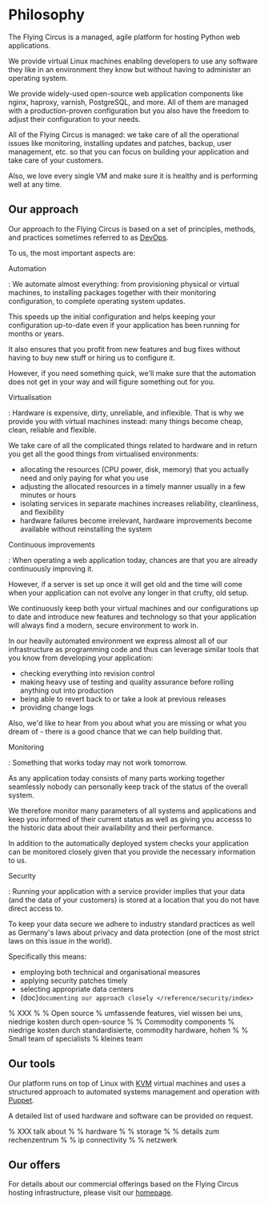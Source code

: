 # Philosophy

The Flying Circus is a managed, agile platform for hosting Python web
applications.

We provide virtual Linux machines enabling developers to use any software they
like in an environment they know but without having to administer an operating
system.

We provide widely-used open-source web application components like nginx,
haproxy, varnish, PostgreSQL, and more. All of them are managed with a
production-proven configuration but you also have the freedom to adjust their
configuration to your needs.

All of the Flying Circus is managed: we take care of all the operational issues
like monitoring, installing updates and patches, backup, user management, etc.
so that you can focus on building your application and take care of your
customers.

Also, we love every single VM and make sure it is healthy and is performing
well at any time.

## Our approach

Our approach to the Flying Circus is based on a set of principles, methods, and
practices sometimes referred to as [DevOps](https://secure.wikimedia.org/wikipedia/en/wiki/DevOps).

To us, the most important aspects are:

Automation

: We automate almost everything: from provisioning physical or virtual
  machines, to installing packages together with their monitoring
  configuration, to complete operating system updates.

  This speeds up the initial configuration and helps keeping your
  configuration up-to-date even if your application has been running for
  months or years.

  It also ensures that you profit from new features and bug fixes without
  having to buy new stuff or hiring us to configure it.

  However, if you need something quick, we'll make sure that the automation
  does not get in your way and will figure something out for you.

Virtualisation

: Hardware is expensive, dirty, unreliable, and inflexible. That is why we
  provide you with virtual machines instead: many things become cheap,
  clean, reliable and flexible.

  We take care of all the complicated things related to
  hardware and in return you get all the good things from virtualised environments:

  - allocating the resources (CPU power, disk, memory) that you actually need
    and only paying for what you use
  - adjusting the allocated resources in a timely manner usually in a few
    minutes or hours
  - isolating services in  separate machines increases reliability,
    cleanliness, and flexibility
  - hardware failures become irrelevant, hardware improvements become
    available without reinstalling the system

Continuous improvements

: When operating a web application today, chances are that you are already
  continuously improving it.

  However, if a server is set up once it will get old and the time will come
  when your application can not evolve any longer in that crufty, old setup.

  We continuously keep both your virtual machines and our configurations
  up to date and introduce new features and technology so that your
  application will always find a modern, secure environment to work in.

  In our heavily automated environment we express almost all of our
  infrastructure as programming code and thus can leverage similar tools
  that you know from developing your application:

  - checking everything into revision control
  - making heavy use of testing and quality assurance before rolling
    anything out into production
  - being able to revert back to or take a look at previous releases
  - providing change logs

  Also, we'd like to hear from you about what you are missing or what you
  dream of - there is a good chance that we can help building that.

Monitoring

: Something that works today may not work tomorrow.

  As any application today consists of many parts working together
  seamlessly nobody can personally keep track of the status of the overall
  system.

  We therefore monitor many parameters of all systems and applications and
  keep you informed of their current status as well as giving you accesss to
  the historic data about their availability and their performance.

  In addition to the automatically deployed system checks your application
  can be monitored closely given that you provide the necessary information
  to us.

Security

: Running your application with a service provider implies that your data
  (and the data of your customers) is stored at a location that you do not
  have direct access to.

  To keep your data secure we adhere to industry standard practices as well
  as Germany's laws about privacy and data protection (one of the most
  strict laws on this issue in the world).

  Specifically this means:

  - employing both technical and organisational measures
  - applying security patches timely
  - selecting appropriate data centers
  - {doc}`documenting our approach closely </reference/security/index>`

% XXX
%
% Open source
%     umfassende features, viel wissen bei uns, niedrige kosten durch open-source
%
% Commodity components
%     niedrige kosten durch standardisierte, commodity hardware, hohen
%
% Small team of specialists
%     kleines team

## Our tools

Our platform runs on top of Linux with [KVM](http://www.linux-kvm.org) virtual
machines and uses a structured approach to automated systems management and
operation with [Puppet](http://www.puppetlabs.com).

A detailed list of used hardware and software can be provided on request.

% XXX talk about
%
% hardware
%
% storage
%
% details zum rechenzentrum
%
% ip connectivity
%
% netzwerk

## Our offers

For details about our commercial offerings based on the Flying Circus hosting
infrastructure, please visit our [homepage](http://flyingcircus.io).
